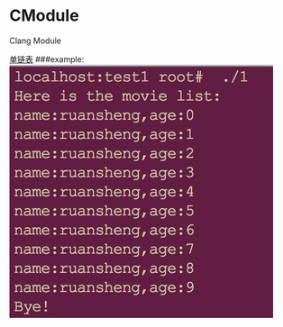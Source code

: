# CModule
Clang Module

[单链表](https://github.com/ruansheng/CModule/blob/master/linked.c "单链表")
###example:
![](https://github.com/ruansheng/CModule/raw/master/images/linked.png)
